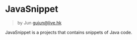 # JavaSnippet

> by Jun <gujun@live.hk>

JavaSnippet is a projects that contains snippets of Java code.
